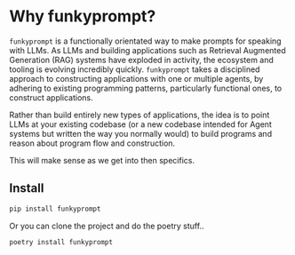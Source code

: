 # Why funkyprompt?

`funkyprompt` is a functionally orientated way to make prompts for speaking with LLMs. As LLMs and building applications such as Retrieval Augmented Generation (RAG) systems have exploded in activity, the ecosystem and tooling is evolving incredibly quickly. `funkyprompt` takes a disciplined approach to constructing applications with one or multiple agents, by adhering to existing programming patterns, particularly functional ones, to construct applications.

Rather than build entirely new types of applications, the idea is to point LLMs at your existing codebase (or a new codebase intended for Agent systems but written the way you normally would) to build programs and reason about program flow and construction.

This will make sense as we get into then specifics.

## Install

```bash
pip install funkyprompt
```

Or you can clone the project and do the poetry stuff..

```bash
poetry install funkyprompt

```
